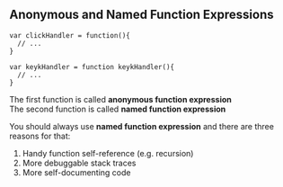 ## Anonymous and Named Function Expressions

```
var clickHandler = function(){
  // ...
}

var keykHandler = function keykHandler(){
  // ...
}
```

The first function is called **anonymous function expression**  
The second function is called **named function expression**

You should always use **named function expression** and there are three reasons for that:

1. Handy function self-reference (e.g. recursion)
2. More debuggable stack traces
3. More self-documenting code
